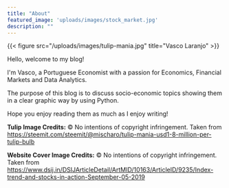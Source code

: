 ```yaml
---
title: "About"
featured_image: 'uploads/images/stock_market.jpg'
description: ""
---
```

{{< figure src="/uploads/images/tulip-mania.jpg" title="Vasco Laranjo" >}}

Hello, welcome to my blog!
<P> I'm Vasco, a Portuguese Economist with a passion for Economics, Financial Markets and Data Analytics. <P>
<P> The purpose of this blog is to discuss socio-economic topics showing them in a clear graphic way by using Python.<P>
<P>Hope you enjoy reading them as much as I enjoy writing!

**Tulip Image Credits:** © No intentions of copyright infringement. Taken from https://steemit.com/steemit/@mischaro/tulip-mania-usd1-8-million-per-tulip-bulb

**Website Cover Image Credits:** © No intentions of copyright infringement. Taken from https://www.dsij.in/DSIJArticleDetail/ArtMID/10163/ArticleID/9235/Index-trend-and-stocks-in-action-September-05-2019
